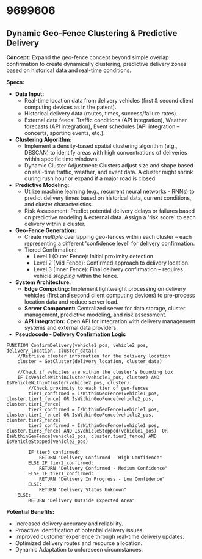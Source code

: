 # 9699606

## Dynamic Geo-Fence Clustering & Predictive Delivery

**Concept:** Expand the geo-fence concept beyond simple overlap confirmation to create dynamically clustering, predictive delivery zones based on historical data and real-time conditions.

**Specs:**

*   **Data Input:**
    *   Real-time location data from delivery vehicles (first & second client computing devices as in the patent).
    *   Historical delivery data (routes, times, success/failure rates).
    *   External data feeds: Traffic conditions (API integration), Weather forecasts (API integration), Event schedules (API integration – concerts, sporting events, etc.).
*   **Clustering Algorithm:**
    *   Implement a density-based spatial clustering algorithm (e.g., DBSCAN) to identify areas with high concentrations of deliveries within specific time windows.
    *   Dynamic Cluster Adjustment: Clusters adjust size and shape based on real-time traffic, weather, and event data. A cluster might shrink during rush hour or expand if a major road is closed.
*   **Predictive Modeling:**
    *   Utilize machine learning (e.g., recurrent neural networks - RNNs) to predict delivery times based on historical data, current conditions, and cluster characteristics.
    *   Risk Assessment: Predict potential delivery delays or failures based on predictive modeling & external data. Assign a 'risk score' to each delivery within a cluster.
*   **Geo-Fence Generation:**
    *   Create *multiple* overlapping geo-fences within each cluster – each representing a different 'confidence level' for delivery confirmation.
    *   Tiered Confirmation:
        *   Level 1 (Outer Fence): Initial proximity detection.
        *   Level 2 (Mid Fence): Confirmed approach to delivery location.
        *   Level 3 (Inner Fence): Final delivery confirmation – requires vehicle *stopping* within the fence.
*   **System Architecture:**
    *   **Edge Computing:**  Implement lightweight processing on delivery vehicles (first and second client computing devices) to pre-process location data and reduce server load.
    *   **Server Component:** Centralized server for data storage, cluster management, predictive modeling, and risk assessment.
    *   **API Integration:**  Open API for integration with delivery management systems and external data providers.
*   **Pseudocode - Delivery Confirmation Logic**

```
FUNCTION ConfirmDelivery(vehicle1_pos, vehicle2_pos, delivery_location, cluster_data):
    //Retrieve cluster information for the delivery location
    cluster = GetCluster(delivery_location, cluster_data)

    //Check if vehicles are within the cluster’s bounding box
    IF IsVehicleWithinCluster(vehicle1_pos, cluster) AND IsVehicleWithinCluster(vehicle2_pos, cluster):
        //Check proximity to each tier of geo-fences
        tier1_confirmed = IsWithinGeoFence(vehicle1_pos, cluster.tier1_fence) OR IsWithinGeoFence(vehicle2_pos, cluster.tier1_fence)
        tier2_confirmed = IsWithinGeoFence(vehicle1_pos, cluster.tier2_fence) OR IsWithinGeoFence(vehicle2_pos, cluster.tier2_fence)
        tier3_confirmed = IsWithinGeoFence(vehicle1_pos, cluster.tier3_fence) AND IsVehicleStopped(vehicle1_pos)  OR IsWithinGeoFence(vehicle2_pos, cluster.tier3_fence) AND IsVehicleStopped(vehicle2_pos)

        IF tier3_confirmed:
            RETURN "Delivery Confirmed - High Confidence"
        ELSE IF tier2_confirmed:
            RETURN "Delivery Confirmed - Medium Confidence"
        ELSE IF tier1_confirmed:
            RETURN "Delivery In Progress - Low Confidence"
        ELSE:
            RETURN "Delivery Status Unknown"
    ELSE:
        RETURN "Delivery Outside Expected Area"
```

**Potential Benefits:**

*   Increased delivery accuracy and reliability.
*   Proactive identification of potential delivery issues.
*   Improved customer experience through real-time delivery updates.
*   Optimized delivery routes and resource allocation.
*   Dynamic Adaptation to unforeseen circumstances.